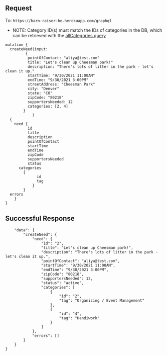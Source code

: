 ## Request 
To: `https://barn-raiser-be.herokuapp.com/graphql`    

* NOTE: Category ID(s) must match the IDs of categories in the DB, which can be retrieved with the [allCategories query](https://github.com/Barn-Raiser/project-planning/blob/main/contracts/allCategories_JSON_Contract.md) 


```
mutation {
  createNeed(input:
	     {
	      pointOfContact: "aliya@test.com"
	      title: "Let's clean up Cheesman park!"
	      description: "There's lots of litter in the park - let's clean it up."
	      startTime: "9/30/2021 11:00AM"
	      endTime: "9/30/2021 3:00PM"
	      streetAddress: "Cheesman Park"
	      city: "Denver"
	      state: "CO"
	      zipCode: "80218"
	      supportersNeeded: 12
	      categories: [2, 4]
	    }
            )
  {
    need {
          id
          title
          description  
          pointOfContact
          startTime 
          endTime 
          zipCode 
          supportersNeeded 
          status
	  categories
	    {
              id
              tag
            }
        }
  errors
	}
}
```

## Successful Response 
```{
    "data": {
        "createNeed": {
            "need": {
                "id": "2",
                "title": "Let's clean up Cheesman park!",
                "description": "There's lots of litter in the park - let's clean it up.",
                "pointOfContact": "aliya@test.com",
                "startTime": "9/30/2021 11:00AM",
                "endTime": "9/30/2021 3:00PM",
                "zipCode": "80218",
                "supportersNeeded": 12,
                "status": "active",
                "categories": [
                    {
                        "id": "2",
                        "tag": "Organizing / Event Management"
                    },
                    {
                        "id": "4",
                        "tag": "Handiwork"
                    }
                ]
            },
            "errors": []
        }
    }
}
```
